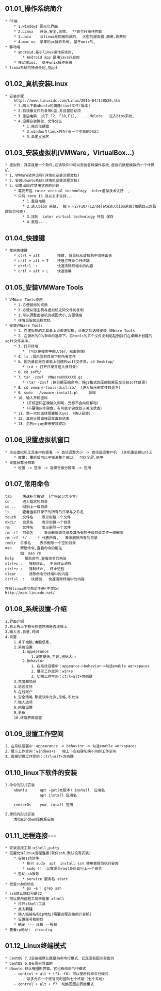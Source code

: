 ## 01.01_操作系统简介
	* PC端
		* 1.windows 图形化界面
		* 2.Linux   开源,安全,高效,  **命令行操作界面 
		* 3.unix  	与linux是同根同源的,  大型的服务器,商用,收费的
		* 4.mac os 	苹果的pc操作系统, 基于unix的,
	* 移动端
		* android,基于linux操作系统的,  	
			* Android app 是用java开发的
		* 移动端ios,  基于unix操作系统 
	* linux系统的特点介绍,见ppt
    




## 01.02_真机安装Linux
	* 安装步骤
		https://www.linuxidc.com/Linux/2016-04/130520.htm
		* 1.网上下载ubuntu的镜像(iso)文件(版本)
		* 2.将镜像文件刻录带U盘,并设置启动项
		* 3.重启电脑  按下 F2, F10,F12, .....delete.. 进入bios系统,
		* 4.设置安装路径，文件分区   
			* 1.格式化硬盘
			* 2.window与linux共存(有一个空白的分区)  
			* 3.自定义分区






## 01.03_安装虚拟机(VMWare，VirtualBox...)
	* 虚拟机：其实就是一个软件,在该软件中可以安装各种操作系统,虚拟机就是模拟的一个计算机
	* 1、VMWare软件流程(详情见安装流程文档)
	* 2、安装Ubuntu系统(详情见安装流程文档)
	* 3、如果出现VT禁用状态的问题
		* 需要开启 inter virtual technology  inter虚拟技术支持  , 
		* 只有 core i5 及以上才支持.... 
			* 1.重启电脑
			* 2.进入bios 系统,  按下 F2/F10/F12/delete进入bios系统(根据自己的品牌及型号查)
			* 3.找到  inter virtual technology 开启 保存
			* 4.重启....






## 01.04_快捷键 
	* 常用快捷键
		* ctrl + alt 		按键, 将鼠标从虚拟机中切换出去
		* crtl + alt + T  	快速打开命令行终端
		* ctrl+l  :  		快速清除终端中的内容
		* crtl + alt + L	快速锁屏 








## 01.05_安装VMWare Tools
	* VMWare Tools作用
		* 1.方便鼠标的切换  
	    * 2.方便从宿主机与虚拟机之间文件的复制  
		* 3.可以调整虚拟机的视图大小,方便使用
		* 详情见安装流程文档
	* 安装VMWare Tools
		* 1、在虚拟机的工具条上点击虚拟机，点击之后选择安装 VMWare Tools
		* 2、在弹出的CD/DVD的选项下，将tools的五个文件复制粘贴到我们在桌面上创建的soft文件夹中。
		* 3、打开终端
			* （可以在搜索中输入ter，双击终端）
		* 4、ls :展示当前目录下的所有文件
		* 5、因为最初是在桌面上创建的soft文件夹，cd Desktop/  
			* (cd : 打开目录并进入该目录)
		* 6、cd soft/
		* 7、tar -zxvf  VMWareXXXXXXX.gz 
			* (tar -zxvf :执行解压缩命令，将gz格式的压缩包解压至当前soft目录)
		* 8、cd vmware-tools-distrib/  (进入解压缩文件目录下)
		* 9、sudo  ./vmware-install.pl     回车
		* 10、输入开机密码
			*（开机密码正确输入即可，光标不会向后移动）
			*（不要使用小键盘，有可能小键盘处于关闭状态）
		* 11、第一次的选择需要输入yes （确认安装）
		* 12、其他步骤直接回车直到结束
		* 13、见到enjoy表示安装成功
	


## 01.06_设置虚拟机窗口
	* 点击虚拟机工具条中的查看 -> 自动调整大小 -> 自动适应客户机  (关机重启Ubuntu)
		* 效果: 重启后可以平铺满整个窗口,  可以全屏,居中
	* 设置屏幕分辨率
		* 设置 -> 显示 -> 选择合适分辨率 -> 应用



## 01.07_常用命令
	tab  	快速补全按键  (严格区分大小写) 
	cd   	进入指定的目录 
	cd .. 	回到上一级目录
	ls   	查看当前目录下的所有的目录与文件名
	touch  	文件名    表示创建一个文件
	mkdir  	目录名    表示创建一个目录
	rm     	文件名    表示删除一个文件
	rm -rf 	目录名     表示删除改目录及其所有的子级目录文件一同删除 
	rm -rf  */     * 代表所有,   表示删除所有的目录      
	rmdir  目录名    表示删除一个空的目录
	man    帮助命令,查看命令的用法
	       如: man rm
	help     帮助命令,查看命令的用法
	ctrl+c :   强制终止,  不会终止进程 
	ctrl+z :   强制终止,  终止进程
	clear      清除命令行终端中的内容
	ctrl+l  :   快捷键,  快速清除终端中的内容
	
	在线linux命令帮助手册(中文版)
	http://man.linuxde.net/

## 01.08_系统设置-介绍
	1.界面介绍
	2.右上角上下箭头检查网络是否连接上
	3.输入法,音量,时间
	4.设置
		1.关于电脑,电脑信息,
	    2.系统设置
			1.appearance
	        	1.设置壁纸,主题,图标大小
			2.Behavior
				1、在系统设置中：appearce->behavior->勾选enable workspaces
				2、展示工作空间：win+s
	            3、切换工作空间：ctrl+alt+方向键
		3.亮度和锁屏
		4.语言支持
		5.在线账户
		6.安全策略 那些软件允许,忽略,不允许
	    7.输入选项
		8.网络设置
		9,更新
		10.终端界面设置



## 01.09_设置工作空间
	1、在系统设置中：appearance -> behavior -> 勾选enable workspaces
	2、展示工作空间：windows+s   按上下左右键切换不同的工作空间
	3、直接切换工作空间：ctrl+alt+方向键


## 01.10_linux下软件的安装
	1.命令的形式安装
		ubuntu		apt -get(老版本) install  应用名  
	    			apt install 应用名 
	     
		centerOs	yum  intall 应用  
	
	2.原码的形式安装 
      	类似Windows绿色版安装


## 01.11_远程连接---
	* 安装连接工具:xShell,putty 
	* 设置允许linux远程连接(软件ssh,默认没有安装)
		* 安装ssh软件
		    * 执行 sudo  apt  install ssh 使用管理员执行安装
		    * sudo !!  以管理员root身份运行上一个命令
		* 启动ssh服务
		   	* service 服务名 start 
	* 检查ssh的状态
		   	* ps -e | grep ssh
	* ssh默认端口号是22
	* 可以使用远程工具来连接 xShell
		* 打开xShell工具
		* 点击新建
		* 输入链接名和ip地址(需要远程连接的计算机)
		* 设置账号和密码
		* 确定 --- 连接 --授权
	* 查看ip地址:  ifconfig
	
	
## 01.12_Linux终端模式
	* CentOS 7.2安装完默认就是纯命令行模式，它是没有图形界面的
	* CentOS 6.8有图形界面的
	* Ubuntu 默认有图形界面，它也有纯命令行模式
		- control + alt + (f1--f6) 可以使用纯命令行模式
			- 最多允许一个账号同时登陆七个终端（七个系统）
		- control + alt + f7  切换回图形界面模式

